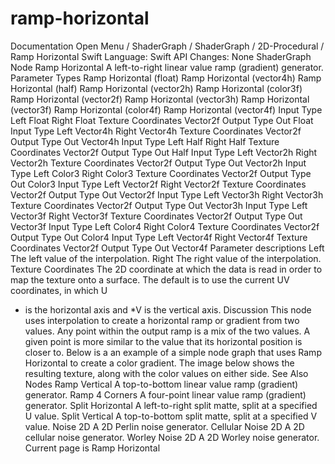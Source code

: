 # ramp-horizontal
 Documentation 
 Open Menu 
/
 ShaderGraph 
/
ShaderGraph
/
 2D-Procedural 
/
 Ramp Horizontal 
Swift
Language: 
Swift
 API Changes: 
None
ShaderGraph Node
Ramp Horizontal
A left-to-right linear value ramp (gradient) generator.
Parameter Types
 Ramp Horizontal (float) 
 Ramp Horizontal (vector4h) 
 Ramp Horizontal (half) 
 Ramp Horizontal (vector2h) 
 Ramp Horizontal (color3f) 
 Ramp Horizontal (vector2f) 
 Ramp Horizontal (vector3h) 
 Ramp Horizontal (vector3f) 
 Ramp Horizontal (color4f) 
 Ramp Horizontal (vector4f) 
Input
Type
Left
Float
Right
Float
Texture Coordinates
Vector2f
Output
Type
Out
Float
Input
Type
Left
Vector4h
Right
Vector4h
Texture Coordinates
Vector2f
Output
Type
Out
Vector4h
Input
Type
Left
Half
Right
Half
Texture Coordinates
Vector2f
Output
Type
Out
Half
Input
Type
Left
Vector2h
Right
Vector2h
Texture Coordinates
Vector2f
Output
Type
Out
Vector2h
Input
Type
Left
Color3
Right
Color3
Texture Coordinates
Vector2f
Output
Type
Out
Color3
Input
Type
Left
Vector2f
Right
Vector2f
Texture Coordinates
Vector2f
Output
Type
Out
Vector2f
Input
Type
Left
Vector3h
Right
Vector3h
Texture Coordinates
Vector2f
Output
Type
Out
Vector3h
Input
Type
Left
Vector3f
Right
Vector3f
Texture Coordinates
Vector2f
Output
Type
Out
Vector3f
Input
Type
Left
Color4
Right
Color4
Texture Coordinates
Vector2f
Output
Type
Out
Color4
Input
Type
Left
Vector4f
Right
Vector4f
Texture Coordinates
Vector2f
Output
Type
Out
Vector4f
Parameter descriptions
Left
The left value of the interpolation.
Right
The right value of the interpolation.
Texture Coordinates
The 2D coordinate at which the data is read in order to map the texture onto a surface. The default is to use the current 
UV
 coordinates, in which 
U
* is the horizontal axis and *V is the vertical axis.
Discussion
This node uses interpolation to create a horizontal ramp or gradient from two values. Any point within the output ramp is a mix of the two values. A given point is more similar to the value that its horizontal position is closer to. Below is a an example of a simple node graph that uses Ramp Horizontal to create a color gradient.
The image below shows the resulting texture, along with the color values on either side.
See Also
Nodes
Ramp Vertical
A top-to-bottom linear value ramp (gradient) generator.
Ramp 4 Corners
A four-point linear value ramp (gradient) generator.
Split Horizontal
A left-to-right split matte, split at a specified U value.
Split Vertical
A top-to-bottom split matte, split at a specified V value.
Noise 2D
A 2D Perlin noise generator.
Cellular Noise 2D
A 2D cellular noise generator.
Worley Noise 2D
A 2D Worley noise generator.
 Current page is Ramp Horizontal 